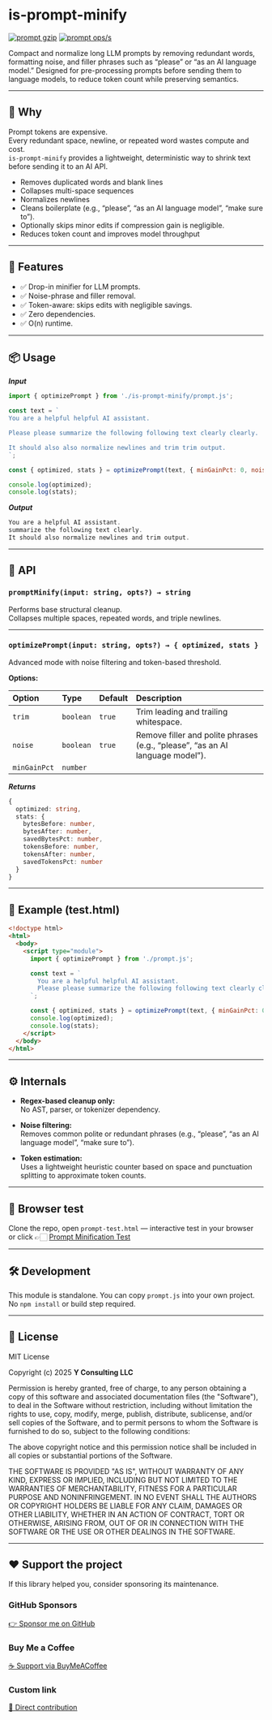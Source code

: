 # is-prompt-minify

[![prompt gzip](https://img.shields.io/endpoint?url=https://raw.githubusercontent.com/yvancg/optimizers/main/metrics/prompt.js.json)](./metrics/prompt.js.json)
[![prompt ops/s](https://img.shields.io/endpoint?url=https://raw.githubusercontent.com/yvancg/optimizers/main/bench/prompt.json)](./bench/prompt.json)

Compact and normalize long LLM prompts by removing redundant words, formatting noise, and filler phrases such as “please” or “as an AI language model.”
Designed for pre-processing prompts before sending them to language models, to reduce token count while preserving semantics.

---

## 🚀 Why

Prompt tokens are expensive.  
Every redundant space, newline, or repeated word wastes compute and cost.  
`is-prompt-minify` provides a lightweight, deterministic way to shrink text before sending it to an AI API.

- Removes duplicated words and blank lines  
- Collapses multi-space sequences  
- Normalizes newlines  
- Cleans boilerplate (e.g., “please”, “as an AI language model”, “make sure to”).
- Optionally skips minor edits if compression gain is negligible.
- Reduces token count and improves model throughput

---

## 🌟 Features

- ✅ Drop-in minifier for LLM prompts.
- ✅ Noise-phrase and filler removal.
- ✅ Token-aware: skips edits with negligible savings.
- ✅ Zero dependencies.
- ✅ O(n) runtime.

---

## 📦 Usage

***Input***
```js
import { optimizePrompt } from './is-prompt-minify/prompt.js';

const text = `
You are a helpful helpful AI assistant.

Please please summarize the following following text clearly clearly.

It should also also normalize newlines and trim trim output.
`;

const { optimized, stats } = optimizePrompt(text, { minGainPct: 0, noise: true });

console.log(optimized);
console.log(stats);
```

***Output***
```js
You are a helpful AI assistant.
summarize the following text clearly.
It should also normalize newlines and trim output.
```

---

## 🧠 API

### `promptMinify(input: string, opts?) → string`
Performs base structural cleanup.  
Collapses multiple spaces, repeated words, and triple newlines.

---

### `optimizePrompt(input: string, opts?) → { optimized, stats }`
Advanced mode with noise filtering and token-based threshold.

**Options:**

| Option | Type | Default | Description |
|:--------|:------|:----------|:-------------|
| `trim` | `boolean` | `true` | Trim leading and trailing whitespace. |
| `noise` | `boolean` | `true` | Remove filler and polite phrases (e.g., “please”, “as an AI language model”). |
| `minGainPct` | `number` |

***Returns***
```ts
{
  optimized: string,
  stats: {
    bytesBefore: number,
    bytesAfter: number,
    savedBytesPct: number,
    tokensBefore: number,
    tokensAfter: number,
    savedTokensPct: number
  }
}
```

---

## 🧪 Example (test.html)

```html
<!doctype html>
<html>
  <body>
    <script type="module">
      import { optimizePrompt } from './prompt.js';

      const text = `
        You are a helpful helpful AI assistant.
        Please please summarize the following following text clearly clearly.
      `;

      const { optimized, stats } = optimizePrompt(text, { minGainPct: 0 });
      console.log(optimized);
      console.log(stats);
    </script>
  </body>
</html>
```

---

## ⚙️ Internals

- **Regex-based cleanup only:**  
  No AST, parser, or tokenizer dependency.

- **Noise filtering:**  
  Removes common polite or redundant phrases (e.g., “please”, “as an AI language model”, “make sure to”).

- **Token estimation:**  
  Uses a lightweight heuristic counter based on space and punctuation splitting to approximate token counts.

---

## 🧪 Browser test

Clone the repo, open `prompt-test.html` — interactive test in your browser  
or click 👉🏻 [Prompt Minification Test](https://yvancg.github.io/optimizers/is-prompt-minify/prompt-test.html)

---

## 🛠 Development

This module is standalone. You can copy `prompt.js` into your own project.  
No `npm install` or build step required.

---

## 🪪 License

MIT License  

Copyright (c) 2025 **Y Consulting LLC**

Permission is hereby granted, free of charge, to any person obtaining a copy
of this software and associated documentation files (the "Software"), to deal
in the Software without restriction, including without limitation the rights
to use, copy, modify, merge, publish, distribute, sublicense, and/or sell
copies of the Software, and to permit persons to whom the Software is
furnished to do so, subject to the following conditions:

The above copyright notice and this permission notice shall be included in
all copies or substantial portions of the Software.

THE SOFTWARE IS PROVIDED "AS IS", WITHOUT WARRANTY OF ANY KIND, EXPRESS OR
IMPLIED, INCLUDING BUT NOT LIMITED TO THE WARRANTIES OF MERCHANTABILITY,
FITNESS FOR A PARTICULAR PURPOSE AND NONINFRINGEMENT. IN NO EVENT SHALL THE
AUTHORS OR COPYRIGHT HOLDERS BE LIABLE FOR ANY CLAIM, DAMAGES OR OTHER
LIABILITY, WHETHER IN AN ACTION OF CONTRACT, TORT OR OTHERWISE, ARISING FROM,
OUT OF OR IN CONNECTION WITH THE SOFTWARE OR THE USE OR OTHER DEALINGS IN
THE SOFTWARE.

---

## ❤️ Support the project

If this library helped you, consider sponsoring its maintenance.

### GitHub Sponsors

[👉 Sponsor me on GitHub](https://github.com/sponsors/yvancg)

### Buy Me a Coffee

[☕ Support via BuyMeACoffee](https://buymeacoffee.com/yconsulting)

### Custom link
[💸 Direct contribution](https://wise.com/pay/me/yvanc7)
